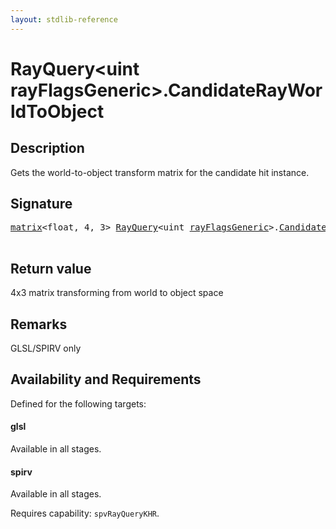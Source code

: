 ```yaml
---
layout: stdlib-reference
---
```


# RayQuery\<uint rayFlagsGeneric\>\.CandidateRayWorldToObject

## Description

Gets the world-to-object transform matrix for the candidate hit instance.



## Signature 

<pre>
<a href="../matrix/index.html" class="code_type">matrix</a>&lt;<span class="code_keyword">float</span>, 4, 3&gt; <a href="index.html" class="code_type">RayQuery</a>&lt;<span class="code_keyword">uint</span> <a href="index.html#decl-rayFlagsGeneric" class="code_var">rayFlagsGeneric</a>&gt;.<a href="candidaterayworldtoobject-09chj.html">CandidateRayWorldToObject</a>();

</pre>

## Return value
4x3 matrix transforming from world to object space

## Remarks
GLSL/SPIRV only


## Availability and Requirements

Defined for the following targets:

#### glsl
Available in all stages.

#### spirv
Available in all stages.

Requires capability: `spvRayQueryKHR`.


